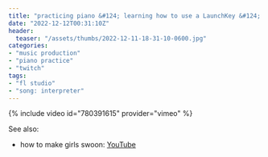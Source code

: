 ```yaml
---
title: "practicing piano &#124; learning how to use a LaunchKey &#124; new keyboard!"
date: "2022-12-12T00:31:10Z"
header:
  teaser: "/assets/thumbs/2022-12-11-18-31-10-0600.jpg"
categories:
- "music production"
- "piano practice"
- "twitch"
tags:
- "fl studio"
- "song: interpreter"
---
```

{% include video id="780391615" provider="vimeo" %}

See also:
* how to make girls swoon: [YouTube](https://www.youtube.com/watch?v=ip1eOnl9mA8)